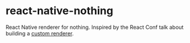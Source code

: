 # react-native-nothing

React Native renderer for nothing. Inspired by the React Conf talk about building a [custom renderer](https://www.youtube.com/watch?v=CGpMlWVcHok).
